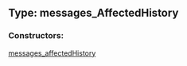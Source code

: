 ## Type: messages\_AffectedHistory  

### Constructors:

[messages\_affectedHistory](../constructors/messages\_affectedHistory.md)  

